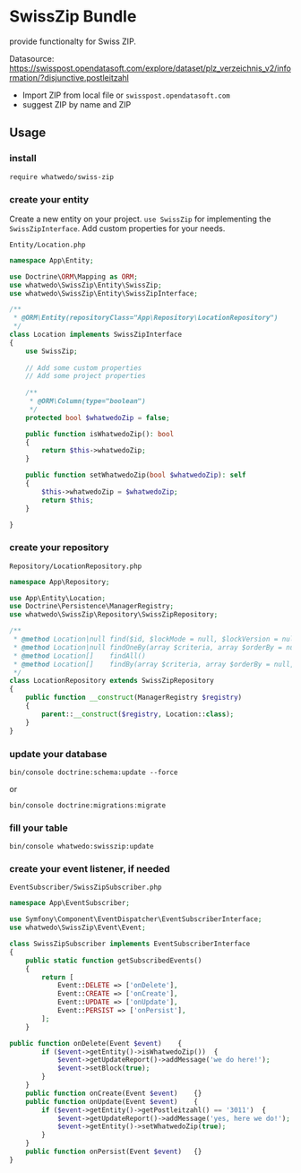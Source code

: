 # SwissZip Bundle

provide functionalty for Swiss ZIP.

Datasource: https://swisspost.opendatasoft.com/explore/dataset/plz_verzeichnis_v2/information/?disjunctive.postleitzahl

- Import ZIP from local file or `swisspost.opendatasoft.com`
- suggest ZIP by name and ZIP

## Usage

### install
```
require whatwedo/swiss-zip
```


### create your entity

Create a new entity on your project. `use SwissZip` for implementing the `SwissZipInterface`. Add
custom properties for your needs.


`Entity/Location.php`

```php
namespace App\Entity;

use Doctrine\ORM\Mapping as ORM;
use whatwedo\SwissZip\Entity\SwissZip;
use whatwedo\SwissZip\Entity\SwissZipInterface;

/**
 * @ORM\Entity(repositoryClass="App\Repository\LocationRepository")
 */
class Location implements SwissZipInterface
{
    use SwissZip;
    
    // Add some custom properties
    // Add some project properties
    
    /**
     * @ORM\Column(type="boolean")
     */
    protected bool $whatwedoZip = false;

    public function isWhatwedoZip(): bool
    {
        return $this->whatwedoZip;
    }

    public function setWhatwedoZip(bool $whatwedoZip): self
    {
        $this->whatwedoZip = $whatwedoZip;
        return $this;
    }

}
```

### create your repository

`Repository/LocationRepository.php`


```php
namespace App\Repository;

use App\Entity\Location;
use Doctrine\Persistence\ManagerRegistry;
use whatwedo\SwissZip\Repository\SwissZipRepository;

/**
 * @method Location|null find($id, $lockMode = null, $lockVersion = null)
 * @method Location|null findOneBy(array $criteria, array $orderBy = null)
 * @method Location[]    findAll()
 * @method Location[]    findBy(array $criteria, array $orderBy = null, $limit = null, $offset = null)
 */
class LocationRepository extends SwissZipRepository
{
    public function __construct(ManagerRegistry $registry)
    {
        parent::__construct($registry, Location::class);
    }
}
```

### update your database

```
bin/console doctrine:schema:update --force
```
or
```
bin/console doctrine:migrations:migrate
```

### fill your table

```
bin/console whatwedo:swisszip:update
```

### create your event listener, if needed

`EventSubscriber/SwissZipSubscriber.php`

```php
namespace App\EventSubscriber;

use Symfony\Component\EventDispatcher\EventSubscriberInterface;
use whatwedo\SwissZip\Event\Event;

class SwissZipSubscriber implements EventSubscriberInterface
{
    public static function getSubscribedEvents()
    {
        return [
            Event::DELETE => ['onDelete'],
            Event::CREATE => ['onCreate'],
            Event::UPDATE => ['onUpdate'],
            Event::PERSIST => ['onPersist'],
        ];
    }

public function onDelete(Event $event)    {
        if ($event->getEntity()->isWhatwedoZip())  {
            $event->getUpdateReport()->addMessage('we do here!');
            $event->setBlock(true);
        }
    }
    public function onCreate(Event $event)    {}
    public function onUpdate(Event $event)    {
        if ($event->getEntity()->getPostleitzahl() == '3011')  {
            $event->getUpdateReport()->addMessage('yes, here we do!');
            $event->getEntity()->setWhatwedoZip(true);
        }
    }
    public function onPersist(Event $event)   {}
}
```


